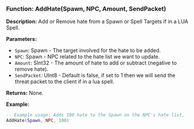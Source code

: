 ### Function: AddHate(Spawn, NPC, Amount, SendPacket)

**Description:**
Add or Remove hate from a Spawn or Spell Targets if in a LUA Spell.

**Parameters:**
- `Spawn`: Spawn - The target involved for the hate to be added.
- `NPC`: Spawn - NPC related to the hate list we want to update.
- `Amount`: SInt32 - The amount of hate to add or subtract (negative to remove hate).
- `SendPacket`: UInt8 - Default is false, if set to 1 then we will send the threat packet to the client if in a lua spell.

**Returns:** None.

**Example:**

```lua
-- Example usage: Adds 100 hate to the Spawn on the NPC's hate list.
AddHate(Spawn, NPC, 100)
```
